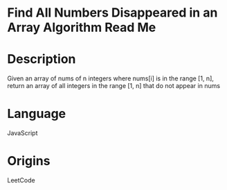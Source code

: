 # Find All Numbers Disappeared in an Array Algorithm Read Me

# Description

Given an array of nums of n integers where nums[i] is in the range [1, n], return an array of all integers in the range [1, n] that do not appear in nums

# Language

JavaScript

# Origins

LeetCode